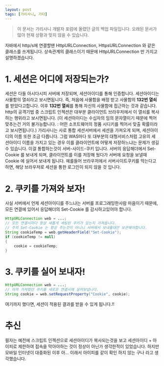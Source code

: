 ```yaml
---
layout: post
tags: [가리사니, 기타]
---
```


> 이 문서는 가리사니 개발자 포럼에 올렸던 글의 백업 파일입니다.
오래된 문서가 많아 현재 상황과 맞지 않을 수 있습니다.


자바에서 http/s에 연결할땐 HttpURLConnection, HttpsURLConnection 와 같은 클래스를 쓰게됩니다.
상속관계의 클래스이기 때문에 HttpURLConnection 만 가지고 설명하겠습니다.

# 1. 세션은 어디에 저장되는가?
세션은 다들 아시다시피 서버에 저장되며, 세션아이디를 통해 인증합니다.
세션아이디는 사물함의 열쇠라고 보시면됩니다.
즉, 처음에 사물함을 배정 받고 사물함의 **132번 열쇠**를 받았다고합니다.
이후 **132번 열쇠**를 통해 자신의 사물함에 접근하는 것과 같습니다.
http의 공격기법 중 스크립트 인젝션은 대부분 클라이언트 브라우저에서 이 열쇠를 복사하는 행위라고 보시면됩니다.
(이 세션아이디는 수십자의 임의 문자열이기 때문에 찍어맞추는건 거의 불가능합니다. : 어떤 소프트웨어의 정품 시디키를 찍어서 맞출 확률이라고 보시면됩니다.)
가리사니는 사로 통합 세션서버에서 세션을 가져오게 되며, 세션아이디의 이름 또한 조금 다릅니다.
그럼 WAS마다 또 대부분의 대형서비스처럼 고유의 세션아이디 이름을 가지고 있는 경우 이를 클라이언트에 어떻게 저장하느냐는 문제가 생길 수 있습니다.
이걸 통합하는것이 서버-사이드-쿠키 입니다.
서버의 응답해더에서 Set-Cookie 를 보내게 되며, 클라이언트를 이를 저장해 뒀다가 서버에 요청을 보낼때 Cookie 에 실어서 보내게 됩니다.
예를들어 브라우저에서 서버사이트쿠키를 막는다고하면, 해당 브라우저로 세션을 통한 로그인이 되지 않을 것 입니다.

# 2. 쿠키를 가져와 보자!
사실 서버에서 언제 세션아이디를 주느냐는 서버를 프로그래밍한사람 마음이기 때문에, 모든 연결에 있어서 응답해더의 Set-Cookie 를 감시하고있어야 합니다.
``` java
HttpURLConnection web = ...;
// 모든 연결시마다 항상 새롭게 세팅된 쿠키가 있는지 가져옵니다.
// 주의 Set-Cookie 는 항상 주는것이 아니니 서버에서 보내줄대만 보관해야합니다.
String cookieTemp = web.getHeaderField("Set-Cookie");
if (cookieTemp != null)
{
	cookie = cookieTemp;
}
```

# 3. 쿠키를 실어 보내자!
``` java
HttpURLConnection web = ...;
// 아까 가져왔던 쿠키를 새로운 연결시에 실어보냅니다.
String cookie = web.setRequestProperty("Cookie", cookie);
```

여기까지 했다면, 세션이 적용된 결과를 받을 수 있게 됩니다.!!


# 추신
 필자는 예전에 스크립트 인젝션으로 세션아이디가 복사되는것을 보고 세션아이디 + 아이피로 제한하여 접속을 막아야하는 것이 정상이 아닌가 생각한적이 있었습니다. 하지만 모바일 인터넷이 대중화된 이후  아... 이래서 아이피를 같이 확인 하지 않는 구나 라고 생각했습니다.